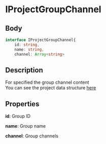 # IProjectGroupChannel

## Body

```typescript
interface IProjectGroupChannel{
    id: string,
    name: string,
    channel: Array<string>
```

## Description

For specified the group channel content\
You can see the project data structure [here](./Project.md)

## Properties

**id**: Group ID

**name**: Group name

**channel**: Group channels
